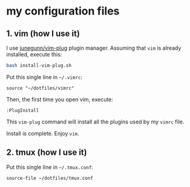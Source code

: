 # my configuration files

## 1. vim (how I use it)
I use [junegunn/vim-plug](https://github.com/junegunn/vim-plug) plugin manager.
Assuming that ```vim``` is already installed, execute this:

```bash
bash install-vim-plug.sh
```

Put this single line in ```~/.vimrc```:

```vim
source "~/dotfiles/vimrc"
```

Then, the first time you open vim, execute:

```vim
:PlugInstall
```

This ```vim-plug``` command will install all the plugins used by my ```vimrc```
file.

Install is complete. Enjoy ```vim```.

## 2. tmux (how I use it)
Put this single line in ```~/.tmux.conf```:

```tmux
source-file ~/dotfiles/tmux.conf
```
